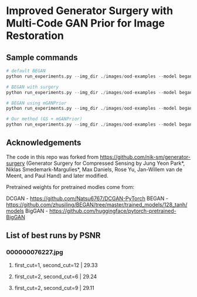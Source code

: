 # Improved Generator Surgery with Multi-Code GAN Prior for Image Restoration

## Sample commands
```python
# default BEGAN
python run_experiments.py --img_dir ./images/ood-examples --model began --first_cut 0 --tv_weight 1e-8 --overwrite

# BEGAN with surgery
python run_experiments.py --img_dir ./images/ood-examples --model began --first_cut 3 --tv_weight 1e-8 --overwrite

# BEGAN using mGANPrior
python run_experiments.py --img_dir ./images/ood-examples --model began --first_cut 0 --second_cut 15 --tv_weight 1e-8 --overwrite

# Our method (GS + mGANPrior)
python run_experiments.py --img_dir ./images/ood-examples --model began  --first_cut 3 --second_cut 15 --tv_weight 1e-8 --overwrite
```

## Acknowledgements
The code in this repo was forked from https://github.com/nik-sm/generator-surgery (Generator Surgery for Compressed Sensing
by Jung Yeon Park\*, Niklas Smedemark-Margulies\*, Max Daniels, Rose Yu, Jan-Willem van de Meent, and Paul Hand) and later modified.

Pretrained weights for pretrained modles come from:

DCGAN - https://github.com/Natsu6767/DCGAN-PyTorch
BEGAN - https://github.com/zhusiling/BEGAN/tree/master/trained_models/128_tanh/models
BigGAN - https://github.com/huggingface/pytorch-pretrained-BigGAN


## List of best runs by PSNR

### 000000076227.jpg 

1. first_cut=1, second_cut=12 | 29.33

2. first_cut=2, second_cut=6  | 29.24

3. first_cut=2, second_cut=9  | 29.11
